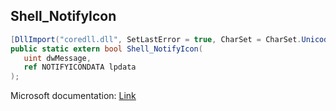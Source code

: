 ## Shell_NotifyIcon

```csharp
[DllImport("coredll.dll", SetLastError = true, CharSet = CharSet.Unicode)]
public static extern bool Shell_NotifyIcon(
   uint dwMessage,
   ref NOTIFYICONDATA lpdata
);
```

Microsoft documentation: [Link](https://docs.microsoft.com/en-us/windows/win32/api/shellapi/nf-shellapi-shell_notifyiconw)
